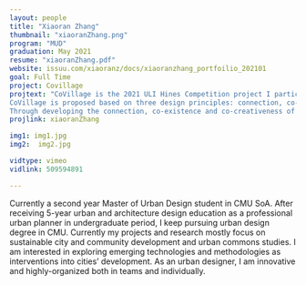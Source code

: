 ```yaml
---
layout: people
title: "Xiaoran Zhang"
thumbnail: "xiaoranZhang.png"
program: "MUD"
graduation: May 2021
resume: "xiaoranZhang.pdf"
website: issuu.com/xiaoranz/docs/xiaoranzhang_portfoilio_202101 
goal: Full Time
project: Covillage
projtext: "CoVillage is the 2021 ULI Hines Competition project I participated as a team lead.
CoVillage is proposed based on three design principles: connection, co-existence and co-creativeness. This transformational mixed-use development contains a well-structured transit system that connects with the surrounding neighborhoods. With the creation of the various housing types and amenities, villagers are able to embrace healthy and even lifestyles in this inclusive place. Creative industries are combined in a unique way with sustainability, focusing on recycling waste and beautifying the landscape.
Through developing the connection, co-existence and co-creativeness of a new community, the project can support CoVillage to grow and flourish to a smart, livable, and sustainable future."
projlink: xiaoranZhang

img1: img1.jpg
img2:  img2.jpg

vidtype: vimeo
vidlink: 509594891

---
```


Currently a second year Master of Urban Design student in CMU SoA. After receiving 5-year urban and architecture design education as a professional urban planner in undergraduate period, I keep pursuing urban design degree in CMU. Currently my projects and research mostly focus on sustainable city and community development and urban commons studies. I am interested in exploring emerging technologies and methodologies as interventions into cities’ development. As an urban designer, I am innovative and highly-organized both in teams and individually.

